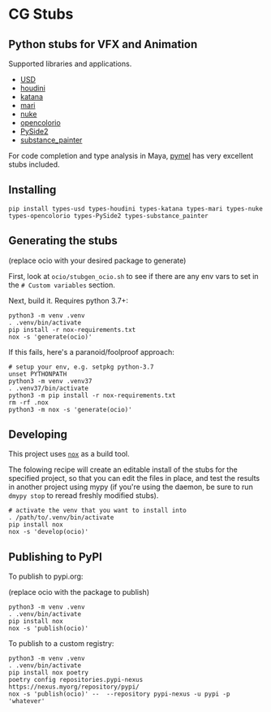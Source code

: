 # CG Stubs

## Python stubs for VFX and Animation

Supported libraries and applications.

- [USD](https://pypi.org/project/types-usd/)
- [houdini](https://pypi.org/project/types-houdini/)
- [katana](https://pypi.org/project/types-katana/)
- [mari](https://pypi.org/project/types-mari/)
- [nuke](https://pypi.org/project/types-nuke/)
- [opencolorio](https://pypi.org/project/types-opencolorio/)
- [PySide2](https://pypi.org/project/types-PySide2/)
- [substance_painter](https://pypi.org/project/types-substance_painter/)

For code completion and type analysis in Maya, [pymel](https://pypi.org/project/pymel/) has very excellent stubs included. 

## Installing

```
pip install types-usd types-houdini types-katana types-mari types-nuke types-opencolorio types-PySide2 types-substance_painter
```

## Generating the stubs

(replace ocio with your desired package to generate)

First, look at `ocio/stubgen_ocio.sh` to see if there are any env vars to set in the `# Custom variables` section.

Next, build it.  Requires python 3.7+:

```
python3 -m venv .venv
. .venv/bin/activate
pip install -r nox-requirements.txt
nox -s 'generate(ocio)'
```

If this fails, here's a paranoid/foolproof approach:

```
# setup your env, e.g. setpkg python-3.7
unset PYTHONPATH
python3 -m venv .venv37
. .venv37/bin/activate
python3 -m pip install -r nox-requirements.txt
rm -rf .nox
python3 -m nox -s 'generate(ocio)'
```


## Developing

This project uses [`nox`](https://nox.thea.codes/en/stable/index.html) as a build tool.

The folowing recipe will create an editable install of the stubs for the specified project, so that you can edit the files in place, and test the results in another project using mypy 
(if you're using the daemon, be sure to run `dmypy stop` to reread freshly modified stubs).

```
# activate the venv that you want to install into
. /path/to/.venv/bin/activate
pip install nox
nox -s 'develop(ocio)'
```

## Publishing to PyPI

To publish to pypi.org:

(replace ocio with the package to publish)

```
python3 -m venv .venv
. .venv/bin/activate
pip install nox
nox -s 'publish(ocio)'
```

To publish to a custom registry:

```
python3 -m venv .venv
. .venv/bin/activate
pip install nox poetry
poetry config repositories.pypi-nexus https://nexus.myorg/repository/pypi/
nox -s 'publish(ocio)' --  --repository pypi-nexus -u pypi -p 'whatever'
```
